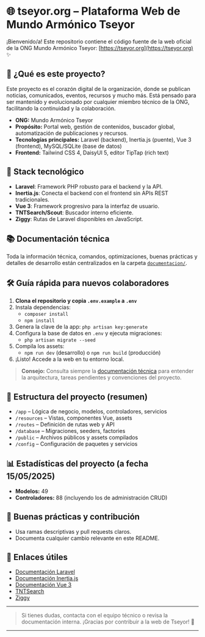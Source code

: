 # 🌐 tseyor.org – Plataforma Web de Mundo Armónico Tseyor

¡Bienvenido/a! Este repositorio contiene el código fuente de la web oficial de la ONG Mundo Armónico Tseyor: [https://tseyor.org](https://tseyor.org) ✨

## 🤝 ¿Qué es este proyecto?

Este proyecto es el corazón digital de la organización, donde se publican noticias, comunicados, eventos, recursos y mucho más. Está pensado para ser mantenido y evolucionado por cualquier miembro técnico de la ONG, facilitando la continuidad y la colaboración.

- **ONG:** Mundo Armónico Tseyor
- **Propósito:** Portal web, gestión de contenidos, buscador global, automatización de publicaciones y recursos.
- **Tecnologías principales:** Laravel (backend), Inertia.js (puente), Vue 3 (frontend), MySQL/SQLite (base de datos)
- **Frontend:** Tailwind CSS 4, DaisyUI 5, editor TipTap (rich text)

## 🚀 Stack tecnológico

- **Laravel**: Framework PHP robusto para el backend y la API.
- **Inertia.js**: Conecta el backend con el frontend sin APIs REST tradicionales.
- **Vue 3**: Framework progresivo para la interfaz de usuario.
- **TNTSearch/Scout**: Buscador interno eficiente.
- **Ziggy**: Rutas de Laravel disponibles en JavaScript.

## 📚 Documentación técnica

Toda la información técnica, comandos, optimizaciones, buenas prácticas y detalles de desarrollo están centralizados en la carpeta [`documentacion/`](./documentacion/index.md).

## 🛠️ Guía rápida para nuevos colaboradores

1. **Clona el repositorio y copia `.env.example` a `.env`**
2. Instala dependencias:
   - `composer install`
   - `npm install`
3. Genera la clave de la app: `php artisan key:generate`
4. Configura la base de datos en `.env` y ejecuta migraciones:
   - `php artisan migrate --seed`
5. Compila los assets:
   - `npm run dev` (desarrollo) o `npm run build` (producción)
6. ¡Listo! Accede a la web en tu entorno local.

> **Consejo:** Consulta siempre la [documentación técnica](./documentacion/index.md) para entender la arquitectura, tareas pendientes y convenciones del proyecto.

## 📁 Estructura del proyecto (resumen)

- `/app` – Lógica de negocio, modelos, controladores, servicios
- `/resources` – Vistas, componentes Vue, assets
- `/routes` – Definición de rutas web y API
- `/database` – Migraciones, seeders, factories
- `/public` – Archivos públicos y assets compilados
- `/config` – Configuración de paquetes y servicios

## 📊 Estadísticas del proyecto (a fecha 15/05/2025)

- **Modelos:** 49
- **Controladores:** 88 (incluyendo los de administración CRUD)

## 📝 Buenas prácticas y contribución

- Usa ramas descriptivas y pull requests claros.
- Documenta cualquier cambio relevante en este README.

## 🔗 Enlaces útiles

- [Documentación Laravel](https://laravel.com/docs)
- [Documentación Inertia.js](https://inertiajs.com/)
- [Documentación Vue 3](https://vuejs.org/)
- [TNTSearch](https://tntsearch.dev/)
- [Ziggy](https://github.com/tighten/ziggy)

---

> Si tienes dudas, contacta con el equipo técnico o revisa la documentación interna. ¡Gracias por contribuir a la web de Tseyor! 🌱

---
